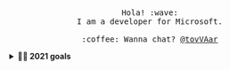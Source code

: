 <p align="center">
  <br><br>
  <samp>
    Hola! :wave:<br/> 
    I am a developer for Microsoft.
    <br><br>:coffee: Wanna chat? <a href="https://twitter.com/tovVAar">@tovVAar</a>
  </samp>
</p>

<details>
  <summary><b>🧑‍💻 2021 goals</b></summary>
  I am trying to master javascript, and start writting a book about it.<br/>
  I also wanna learn about three.js and see how it works for game development on the browser.</br>
  Push something to <a href="https://frame-data.com">frame-data.com</a>
</details>
